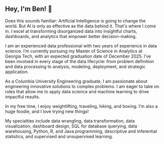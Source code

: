 ## Hey, I'm Ben! 👋

Does this sounds familiar: Artificial Intelligence is going to change the world. But AI is only as effective as the data behind it. That's where I come in. I excel at transforming disorganized data into insightful charts, dashboards, and analytics that empower better decision-making.

I am an experienced data professional with two years of experience in data science. I’m currently pursuing my Master of Science in Analytics at Georgia Tech, with an expected graduation date of December 2025. I’ve been involved in every stage of the data lifecycle: from problem definition and data processing to analysis, modeling, deployment, and strategic application.

As a Columbia University Engineering graduate, I am passionate about engineering innovative solutions to complex problems. I am eager to take on roles that allow me to apply data science and machine learning to drive impactful results.

In my free time, I enjoy weightlifting, traveling, hiking, and boxing. I’m also a huge foodie, and I love trying new things!

My specialties include data wrangling, data transformation, data visualization, dashboard design, SQL for database querying, data warehousing, Python, R, and Java programming, descriptive and inferential statistics, and supervised and unsupervised learning.
